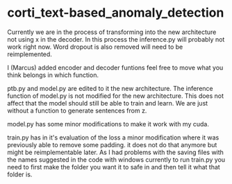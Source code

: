 # corti_text-based_anomaly_detection

Currently we are in the process of transforming into the new architecture not using x in the decoder. In this process the inference.py will probably not work right now. Word dropout is also removed will need to be reimplemented.


I (Marcus) added encoder and decoder funtions feel free to move what you think belongs in which function.

ptb.py and model.py are edited to it the new architecture. The inference function of model.py is not modified for the new architecture. This does not affect that the model should still be able to train and learn. We are just without a function to generate sentences from z.

model.py has some minor modifications to make it work with my cuda.

train.py has in it's evaluation of the loss a minor modification where it was previously able to remove some padding. it does not do that anymore but might be reimplementable later.
As I had problems with the saving files with the names suggested in the code with windows currently to run train.py you need to first make the folder you want it to safe in and then tell it what that folder is. 
